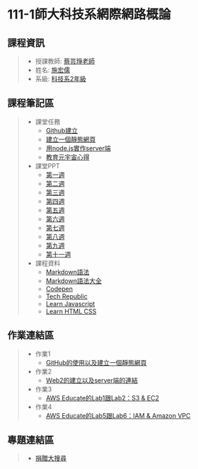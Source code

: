 # 111-1師大科技系網際網路概論
## 課程資訊
>* 授課教師: [蔡芸琤老師](https://github.com/pecu?tab=repositories)
>* 姓名: [施宏儒](https://shihjonathan0302.github.io/Web/web1/)
>* 系級: [科技系2年級](https://www.tahrd.ntnu.edu.tw)
>
## 課程筆記區
>* 課堂任務
>   + [Github建立](https://github.com/shihjonathan0302)
>   + [建立一個靜態網頁](https://shihjonathan0302.github.io/Web/web1/)
>   + [用node.js實作server端](https://github.com/shihjonathan0302/Web/blob/main/app.js)
>   + [教育元宇宙心得](https://medium.com/@jonathanshih_10910/教育元宇宙-心得-188f0c6878f4) 
>* 課堂PPT
>   + [第一週](https://docs.google.com/presentation/d/e/2PACX-1vQeq6j0QLtkRYz4qBJMG4KOC34eEWbWHJlhfWm4eaZqg_PfCynecuaul_2zMMc_7muZ5qFQFI_MAc3z/pub?start=false&loop=false&delayms=3000&slide=id.p)
>   + [第二週](https://docs.google.com/presentation/d/e/2PACX-1vTDvYn3QV46gLMrZyRTLcVC_ZLSExGKp2NKSmynOjCl1TkSpo3l3objKNUJzvgniLzss6jtdrtxsPf4/pub?start=false&loop=false&delayms=3000&slide=id.p)
>   + [第三週](https://docs.google.com/presentation/d/e/2PACX-1vSZo61VUAGVMwmapSMd-GN0wBLRQyTf943MTnphSZR-33nG1cN6LToABqfef0JRq9yZYs-TRp_3zFE9/pub?start=false&loop=false&delayms=3000&slide=id.p) 
>   + [第四週](https://docs.google.com/presentation/d/e/2PACX-1vRzFbbpzLWLBeQLZibkd6VS3W5pjD9WhoEZd-EQav7x_2bh8nQs3owQPv0Ej-oqlCXYWy4RufLkMicY/pub?start=false&loop=false&delayms=3000&slide=id.p)
>   + [第五週](https://docs.google.com/presentation/d/e/2PACX-1vSm19M_AdUOrFG0hGHyuTWdvjHENudxSTDLgQpDghG7HGsW9ljLiPpXhahnFcqS4xU1mbDcXeFk-PMA/pub?start=false&loop=false&delayms=3000&slide=id.p)
>   + [第六週](https://docs.google.com/presentation/d/e/2PACX-1vQwXzwsXpz6GtsB2y1adorvi6a0OD3nXORh2g2nnER3YYPWsPKympVULtEOnMLSB4HZOcnsxnmdB1hg/pub?start=false&loop=false&delayms=3000&slide=id.p)
>   + [第七週](https://docs.google.com/presentation/d/e/2PACX-1vSSEM1SXvM4t0wwpSt9oNdG5uNm30FSAPNl6wvtoeexWk5w38FqFwVsuLGKIjWp04Tu_DZVNjU2ebjx/pub?start=false&loop=false&delayms=3000&slide=id.p)
>   + [第八週](https://docs.google.com/presentation/d/e/2PACX-1vQy5r-MJNlBQzTtEEuDssJh2BOOOT6Yh2dDxdSHtDF2BtdXAgY4GECs_48o7JvCpIVVyw4Kxz3bwlRz/pub?start=false&loop=false&delayms=3000&slide=id.p)
>   + [第九週](https://docs.google.com/presentation/d/e/2PACX-1vT8HwruQJiCoMUzmtlkEmzC5gCkDD0Ma_5f_3fGuvI8cl8QWc9L-sU-Dc43ZgEk7M9sUm9MWLQMVW7n/pub?start=false&loop=false&delayms=3000&slide=id.p)
>   + [第十一週](https://docs.google.com/presentation/d/e/2PACX-1vTSqaEeMwLF_Zhjx_SzcggFRlLB9UdF-GRU7eXDf4hlbqQfd_lm0qqLtweAsOW59YFEeLxabarZbt9T/pub?start=false&loop=false&delayms=3000&slide=id.p) 
>* 課程資料
>    + [Markdown語法](https://markdown.tw)
>    + [Markdown語法大全](https://hackmd.io/@eMP9zQQ0Qt6I8Uqp2Vqy6w/SyiOheL5N/%2FBVqowKshRH246Q7UDyodFA?type=book)
>    + [Codepen](https://codepen.io)
>    + [Tech Republic](https://www.techrepublic.com/article/ten-windows-10-network-commands-everyone-one-should-know/)
>    + [Learn Javascript](https://learnjavascript.online)
>    + [Learn HTML CSS](https://learnhtmlcss.online) 
## 作業連結區
>* 作業1
>    + [GitHub的使用以及建立一個靜態網頁](https://youtu.be/ogSI9RaKge8) 
>* 作業2
>    + [Ｗeb2的建立以及server端的連結](https://youtu.be/aoZ8yuRPgNY)
>* 作業3
>    + [AWS Educate的Lab1跟Lab2：S3 & EC2](https://youtu.be/BzSkdKVjGEg)
>* 作業4
>    + [AWS Educate的Lab5跟Lab6：IAM & Amazon VPC](https://youtu.be/VAx0GEHJBPU)
## 專題連結區
>* [捐贈大搜尋](https://www.canva.com/design/DAFRzN9vHkU/cO07pOxdpgkDJby0Yp5kZg/edit?utm_content=DAFRzN9vHkU&utm_campaign=designshare&utm_medium=link2&utm_source=sharebutton)

